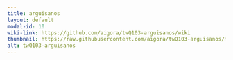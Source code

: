 ```yaml
---
title: arguisanos
layout: default
modal-id: 10
wiki-link: https://github.com/aigora/twQ103-arguisanos/wiki
thumbnail: https://raw.githubusercontent.com/aigora/twQ103-arguisanos/master/logo.png
alt: twQ103-arguisanos
---
```

